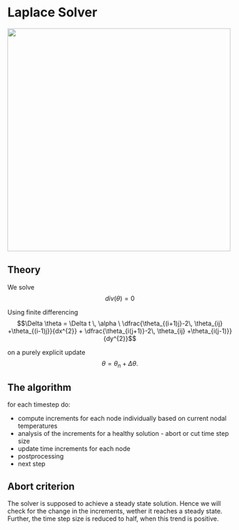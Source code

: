 # Laplace Solver
<img src="/Users/sash/c_coding/laplace_playground/assets/laplace_100x100.png" width="500">

## Theory
We solve 
$$div(\theta)=0$$

Using finite differencing
$$\Delta \theta = \Delta t \, \alpha \ \dfrac{\theta_{(i+1)j}-2\, \theta_{ij} +\theta_{(i-1)j}}{dx^{2}} + \dfrac{\theta_{i(j+1)}-2\, \theta_{ij} +\theta_{i(j-1)}}{dy^{2}}$$

on a purely explicit update 
$$\theta = \theta_{n} + \Delta \theta.$$

## The algorithm
for each timestep do:
* compute increments for each node individually based on current nodal temperatures
* analysis of the increments for a healthy solution - abort or cut time step size
* update time increments for each node
* postprocessing
* next step
  

## Abort criterion
The solver is supposed to achieve a steady state solution. Hence we will check for the change in the increments, wether it reaches a steady state.
Further, the time step size is reduced to half, when this trend is positive.
